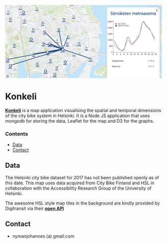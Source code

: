 ![](public/img/promo.png)

# Konkeli

**[Konkeli](http://konkeli.sparetimemachine.eu)** is a map application visualising the spatial and temporal dimensions of the city bike system in Helsinki. It is a Node JS application that uses mongodb for storing the data, Leaflet for the map and D3 for the graphs.   

### Contents

 - [Data](#data)
 - [Contact](#contact)

## Data 

The Helsinki city bike dataset for 2017 has not been published openly as of this date. This map uses data acquired from City Bike Finland and HSL in collaboration with the Accessibility Research Group of the University of Helsinki.

The awesome HSL style map tiles in the background are kindly provided by Digitransit via their **[open API](https://digitransit.fi/en/developers/apis/3-map-api/background-map/)** 

## Contact

- nymanjohannes (a) gmail.com